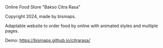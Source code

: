 Online Food Store "Bakso Citra Rasa"

Copyright 2024, made by bismaps.

Adaptable website to order food by online with animated styles and multiple pages.

Demo: https://bismaps.github.io/citrarasa/

